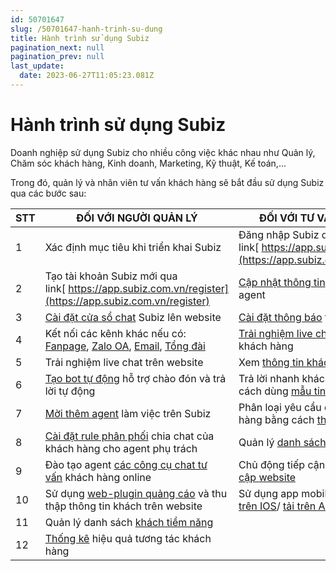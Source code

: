 ```yaml
---
id: 50701647
slug: /50701647-hanh-trinh-su-dung
title: Hành trình sử dụng Subiz
pagination_next: null
pagination_prev: null
last_update:
  date: 2023-06-27T11:05:23.081Z
---
```


# Hành trình sử dụng Subiz




Doanh nghiệp sử dụng Subiz cho nhiều công việc khác nhau như Quản lý, Chăm sóc khách hàng, Kinh doanh, Marketing, Kỹ thuật, Kế toán,...



Trong đó, quản lý và nhân viên tư vấn khách hàng sẽ bắt đầu sử dụng Subiz qua các bước sau:



|**STT**|**ĐỐI VỚI NGƯỜI QUẢN LÝ**|**ĐỐI VỚI TƯ VẤN VIÊN**|
|--|--|--|
|1|Xác định mục tiêu khi triển khai Subiz|Đăng nhập Subiz qua link[ https://app.subiz.com.vn/](https://app.subiz.com.vn/)|
|2|Tạo tài khoản Subiz mới qua link[ https://app.subiz.com.vn/register](https://app.subiz.com.vn/register)|[Cập nhật thông tin](https://subiz.com.vn/docs/628554948-tong-quan-ve-agent#thay-%C4%91%E1%BB%95i-th%C3%B4ng-tin-c%C3%A1-nh%C3%A2n-agent) cá nhân agent|
|3|[Cài đặt cửa sổ chat](https://subiz.com.vn/docs/1583390769-ket-noi-website) Subiz lên website|[Cài đặt thông báo](https://subiz.com.vn/docs/1387158228-quan-ly-hoi-thoai-cua-toi#b%C6%B0%E1%BB%9Bc-1-nh%E1%BA%ADn-th%C3%B4ng-b%C3%A1o-c%C3%B3-tin-nh%E1%BA%AFn-m%E1%BB%9Bi) tin nhắn mới|
|4|Kết nối các kênh khác nếu có: [Fanpage](https://subiz.com.vn/docs/1139647591-ket-noi-fanpage), [Zalo OA](https://subiz.com.vn/docs/297964546-ket-noi-zalo-oa), [Email](https://subiz.com.vn/docs/1245788391-ket-noi-email), [Tổng đài](https://subiz.com.vn/docs/456469809-ket-noi-tong-dai)|[Trải nghiệm live chat](https://subiz.com.vn/docs/1387158228-quan-ly-hoi-thoai-cua-toi) tư vấn khách hàng|
|5|Trải nghiệm live chat trên website|Xem [thông tin khách hàng](https://subiz.com.vn/docs/777741175-truong-thong-tin-khach-hang)|
|6|[Tạo bot tự động](https://subiz.com.vn/docs/1540866648-bot-tu-dong-nhan-tin) hỗ trợ chào đón và trả lời tự động|Trả lời nhanh khách hàng bằng cách dùng [mẫu tin nhắn](https://subiz.com.vn/docs/1941951532-mau-tin-nhan)|
|7|[Mời thêm agent](https://subiz.com.vn/docs/628554948-tong-quan-ve-agent) làm việc trên Subiz|Phân loại yêu cầu của khách hàng bằng cách [thêm Tag](https://subiz.com.vn/docs/662546069-tag-hoi-thoai)|
|8|[Cài đặt rule phân phối](https://subiz.com.vn/docs/972963943-rule-phan-phoi-hoi-thoai) chia chat của khách hàng cho agent phụ trách|Quản lý [danh sách chat](https://subiz.com.vn/docs/1387158228-quan-ly-hoi-thoai-cua-toi)|
|9|Đào tạo agent [các công cụ chat tư vấn](https://subiz.com.vn/docs/1387158228-quan-ly-hoi-thoai-cua-toi) khách hàng online|Chủ động tiếp cận [khách truy cập website](https://subiz.com.vn/docs/1968656234-subiz-live-khach-truy-cap-web)|
|10|Sử dụng [web-plugin quảng cáo](https://subiz.com.vn/docs/1083215603-popup-chuyen-doi-khach-tiem-nang) và thu thập thông tin khách trên website|Sử dụng app mobile Subiz: [tải trên IOS](https://apps.apple.com/vn/app/subiz/id1414797772)/ [tải trên Android](https://play.google.com/store/apps/details?id=com.subiz.mobile4)|
|11|Quản lý danh sách [khách tiềm năng](https://subiz.com.vn/docs/1489326219-khach-tiem-nang)||
|12|[Thống kê](https://subiz.com.vn/docs/329849664-thong-ke-hoi-thoai) hiệu quả tương tác khách hàng||